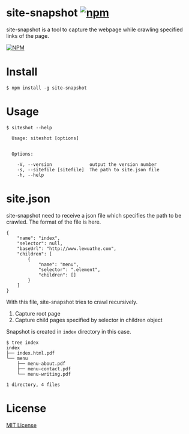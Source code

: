 site-snapshot [![npm](https://img.shields.io/npm/v/site-snapshot.svg)]()
===

site-snapshot is a tool to capture the webpage while crawling specified links of the page.

[![NPM](https://nodei.co/npm/site-snapshot.png)](https://nodei.co/npm/site-snapshot/)

# Install

```
$ npm install -g site-snapshot
```

# Usage

```
$ siteshot --help

  Usage: siteshot [options]


  Options:

    -V, --version              output the version number
    -s, --sitefile [sitefile]  The path to site.json file
    -h, --help
```

# site.json

site-snapshot need to receive a json file which specifies the path to be crawled. The format of the file is here.

```
{
	"name": "index",
	"selector": null,
	"baseUrl": "http://www.lewuathe.com",
	"children": [
		{
			"name": "menu",
			"selector": ".element",
			"children": []
		}
	]
}
```

With this file, site-snapshot tries to crawl recursively.

1. Capture root page
2. Capture child pages specified by selector in children object

Snapshot is created in `index` directory in this case.

```
$ tree index
index
├── index.html.pdf
└── menu
    ├── menu-about.pdf
    ├── menu-contact.pdf
    └── menu-writing.pdf

1 directory, 4 files
```


# License

[MIT License](https://opensource.org/licenses/MIT)
